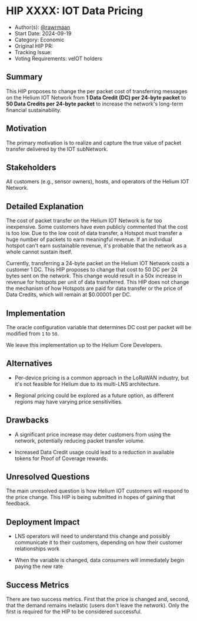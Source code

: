 # HIP XXXX: IOT Data Pricing

- Author(s): [@rawrmaan](https://github.com/rawrmaan)
- Start Date: 2024-09-19
- Category: Economic
- Original HIP PR: 
- Tracking Issue: 
- Voting Requirements: veIOT holders

## Summary

This HIP proposes to change the per packet cost of transferring messages on the Helium IOT Network from **1 Data Credit (DC) per 24-byte packet** to **50 Data Credits per 24-byte packet** to increase the network's long-term financial sustainability.

## Motivation

The primary motivation is to realize and capture the true value of packet transfer delivered by the IOT subNetwork.

## Stakeholders

All customers (e.g., sensor owners), hosts, and operators of the Helium IOT Network.

## Detailed Explanation

The cost of packet transfer on the Helium IOT Network is far too inexpensive. Some customers have even publicly commented that the cost is too low. Due to the low cost of data transfer, a Hotspot must transfer a huge number of packets to earn meaningful revenue. If an individual hotspot can't earn sustainable revenue, it's probable that the network as a whole cannot sustain itself.

Currently, transferring a 24-byte packet on the Helium IOT Network costs a customer 1 DC. This HIP proposes to change that cost to 50 DC per 24 bytes sent on the network. This change would result in a 50x increase in revenue for hotspots per unit of data transferred. This HIP does not change the mechanism of how Hotspots are paid for data transfer or the price of Data Credits, which will remain at $0.00001 per DC. 

## Implementation

The oracle configuration variable that determines DC cost per packet will be modified from `1` to `50`.

We leave this implementation up to the Helium Core Developers.

## Alternatives

- Per-device pricing is a common approach in the LoRaWAN industry, but it's not feasible for Helium due to its multi-LNS architecture.

- Regional pricing could be explored as a future option, as different regions may have varying price sensitivities.

## Drawbacks

- A significant price increase may deter customers from using the network, potentially reducing packet transfer volume.
  
- Increased Data Credit usage could lead to a reduction in available tokens for Proof of Coverage rewards.

## Unresolved Questions

The main unresolved question is how Helium IOT customers will respond to the price change. This HIP is being submitted in hopes of gaining that feedback.

## Deployment Impact

- LNS operators will need to understand this change and possibly communicate it to their customers, depending on how their customer relationships work
  
- When the variable is changed, data consumers will immediately begin paying the new rate

## Success Metrics

There are two success metrics. First that the price is changed and, second, that the demand remains inelastic (users don't leave the network). Only the first is required for the HIP to be considered successful.

